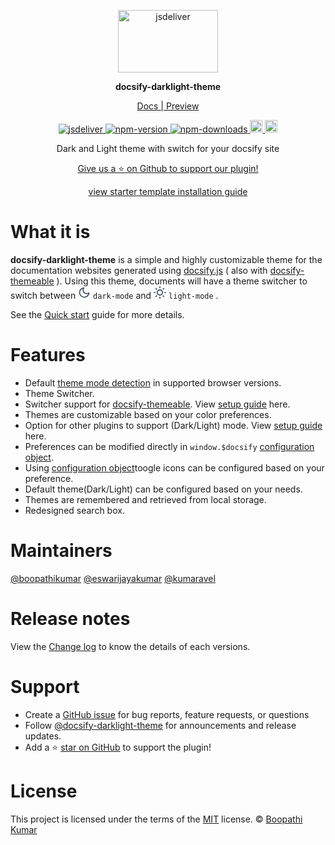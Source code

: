 
<p align="center">
    <a href="https://docsify-darklight-theme.boopathikumar.me">
        <img src="https://cdn.jsdelivr.net/npm/docsify-darklight-theme@latest/icons/docsify-darklight-theme-logo.png" style="width: 160px;height: 100px;" alt="jsdeliver"> 
    </a>
</p>
<p align="center"> 
    <b>docsify-darklight-theme</b>
</p>    
<p align="center" >
    <a target="_blank" href="https://docsify-darklight-theme.boopathikumar.me/"> Docs | Preview</a>
</p>

<p align="center">
    <a href="https://www.jsdelivr.com/package/npm/docsify-darklight-theme">
        <img src="https://data.jsdelivr.com/v1/package/npm/docsify-darklight-theme/badge?style=rounded" alt="jsdeliver">
    </a>
    <a href="https://badge.fury.io/js/docsify-darklight-theme">
        <img src="https://badge.fury.io/js/docsify-darklight-theme.svg" alt="npm-version">
    </a>
    <a href="https://badge.fury.io/js/docsify-darklight-theme">
        <img src="https://img.shields.io/badge/dynamic/json?url=https://api.npmjs.org/downloads/point/2020-01-01:2050-01-01/docsify-darklight-theme&label=npm%20downloads&query=$.downloads&color=informational" alt="npm-downloads">
    </a>
    <a href="https://badge.fury.io/gh/boopathikumar018%2Fdocsify-darklight-theme">
        <img src="https://badge.fury.io/gh/boopathikumar018%2Fdocsify-darklight-theme.svg" alt="GitHub version" height="20">
    </a>
    <a href="https://opensource.org/licenses/MIT">
        <img src="https://img.shields.io/badge/License-MIT-yellow.svg" alt="licenses" height="20">
    </a>
</p>

<p align="center"> Dark and Light theme with switch for your docsify site</p>

<p align="center"> 
    <a href="https://github.com/boopathikumar018/docsify-darklight-theme"> Give us a  ⭐️ on Github to support our plugin!</a>
</p>

<p align="center" >
    <a target="_blank" href="https://docsify-darklight-theme.boopathikumar.me/#/installation"> view starter template installation guide</a>
</p>

# What it is


**docsify-darklight-theme**  is a simple and highly customizable theme for the documentation websites generated using [docsify.js](https://docsify.js.org/) ( also with [docsify-themeable](https://jhildenbiddle.github.io/docsify-themeable/#/) ). Using this theme, documents will have a theme switcher to switch between <svg xmlns="http://www.w3.org/2000/svg" width="20" height="20" viewBox="0 0 24 24" fill="#ffffff" stroke="#34495e" stroke-width="2" stroke-linecap="round" stroke-linejoin="round" class="feather feather-moon"><path d="M21 12.79A9 9 0 1 1 11.21 3 7 7 0 0 0 21 12.79z"></path></svg> `dark-mode` and <svg xmlns="http://www.w3.org/2000/svg" width="20" height="20" viewBox="0 0 24 24" fill="#ffffff" stroke="#34495e" stroke-width="2" stroke-linecap="round" stroke-linejoin="round" class="feather feather-sun"><circle cx="12" cy="12" r="5"></circle><line x1="12" y1="1" x2="12" y2="3"></line><line x1="12" y1="21" x2="12" y2="23"></line><line x1="4.22" y1="4.22" x2="5.64" y2="5.64"></line><line x1="18.36" y1="18.36" x2="19.78" y2="19.78"></line><line x1="1" y1="12" x2="3" y2="12"></line><line x1="21" y1="12" x2="23" y2="12"></line><line x1="4.22" y1="19.78" x2="5.64" y2="18.36"></line><line x1="18.36" y1="5.64" x2="19.78" y2="4.22"></line></svg> `light-mode` .

See the [Quick start](https://docsify-darklight-theme.boopathikumar.me/#/installation) guide for more details.

# Features

- Default [theme mode detection](https://docsify-darklight-theme.boopathikumar.me/#/configuration?id=default-browser-theme-detection) in supported browser versions.
- Theme Switcher.
- Switcher support for [docsify-themeable](https://jhildenbiddle.github.io/docsify-themeable/#/). View [setup guide](https://docsify-darklight-theme.boopathikumar.me/#/docsifyThemeable) here.
- Themes are customizable based on your color preferences.
- Option for other plugins to support (Dark/Light) mode. View [setup guide](https://docsify-darklight-theme.boopathikumar.me/#/themeSupport) here.
- Preferences can be modified directly in `window.$docsify` [configuration object](https://docsify-darklight-theme.boopathikumar.me/#/configuration).
- Using [configuration object](https://docsify-darklight-theme.boopathikumar.me/#/configuration)toogle icons can be configured based on your preference.
- Default theme(Dark/Light) can be configured based on your needs.
- Themes are remembered and retrieved from local storage.
- Redesigned search box.

# Maintainers

[@boopathikumar](//boopathikumar.me) [@eswarijayakumar](https://github.com/eswarijayakumar) [@kumaravel](//kumaravel.me)

# Release notes

View the [Change log](https://docsify-darklight-theme.boopathikumar.me/#/changelog) to know the details of each versions.

# Support

- Create a [GitHub issue](https://github.com/boopathikumar018/docsify-darklight-theme/issues) for bug reports, feature requests, or questions
- Follow [@docsify-darklight-theme](https://twitter.com/docsifyDrkLtThm) for announcements and release updates.
- Add a ⭐️ [star on GitHub](https://github.com/boopathikumar018/docsify-darklight-theme) to support the plugin!


# License

This project is licensed under the terms of the [MIT](https://github.com/boopathikumar018/docsify-darklight-theme/blob/master/LICENSE) license.
 © [Boopathi Kumar](https://boopathikumar.me)